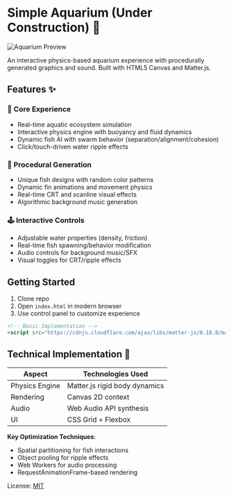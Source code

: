 # Simple Aquarium (Under Construction) 🐠

![Aquarium Preview](https://i.imgur.com/VyE301n.png)

An interactive physics-based aquarium experience with procedurally generated graphics and sound. Built with HTML5 Canvas and Matter.js.

## Features ✨

### 🌊 Core Experience
- Real-time aquatic ecosystem simulation
- Interactive physics engine with buoyancy and fluid dynamics
- Dynamic fish AI with swarm behavior (separation/alignment/cohesion)
- Click/touch-driven water ripple effects

### 🎨 Procedural Generation
- Unique fish designs with random color patterns
- Dynamic fin animations and movement physics
- Real-time CRT and scanline visual effects
- Algorithmic background music generation

### 🕹️ Interactive Controls
- Adjustable water properties (density, friction)
- Real-time fish spawning/behavior modification
- Audio controls for background music/SFX
- Visual toggles for CRT/ripple effects

## Getting Started

1. Clone repo
2. Open `index.html` in modern browser
3. Use control panel to customize experience

```html
<!-- Basic Implementation -->
<script src="https://cdnjs.cloudflare.com/ajax/libs/matter-js/0.18.0/matter.min.js"></script>
```

## Technical Implementation 🔧

| Aspect          | Technologies Used              |
|-----------------|---------------------------------|
| Physics Engine  | Matter.js rigid body dynamics  |
| Rendering       | Canvas 2D context              |
| Audio           | Web Audio API synthesis        |
| UI              | CSS Grid + Flexbox             |

**Key Optimization Techniques**:
- Spatial partitioning for fish interactions
- Object pooling for ripple effects
- Web Workers for audio processing
- RequestAnimationFrame-based rendering

License: [MIT](LICENSE) 